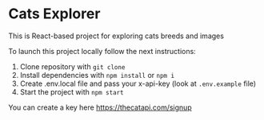 # Cats Explorer

This is React-based project for exploring cats breeds and images

To launch this project locally follow the next instructions:

1. Clone repository with `git clone`
2. Install dependencies with `npm install` or `npm i`
3. Create .env.local file and pass your x-api-key (look at `.env.example` file)
4. Start the project with `npm start`

You can create a key here https://thecatapi.com/signup
